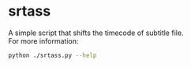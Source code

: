 # srtass

A simple script that shifts the timecode of subtitle file.  
For more information:

```bash
python ./srtass.py --help
```
